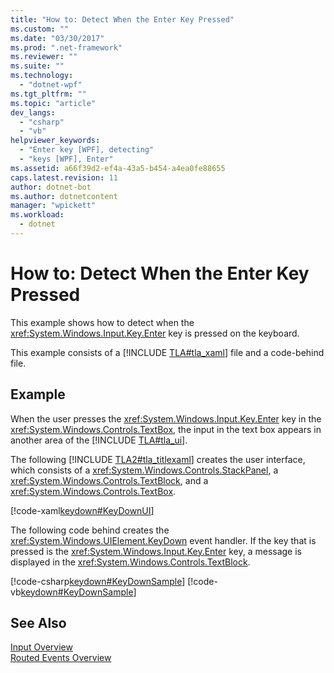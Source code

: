 ```yaml
---
title: "How to: Detect When the Enter Key Pressed"
ms.custom: ""
ms.date: "03/30/2017"
ms.prod: ".net-framework"
ms.reviewer: ""
ms.suite: ""
ms.technology: 
  - "dotnet-wpf"
ms.tgt_pltfrm: ""
ms.topic: "article"
dev_langs: 
  - "csharp"
  - "vb"
helpviewer_keywords: 
  - "Enter key [WPF], detecting"
  - "keys [WPF], Enter"
ms.assetid: a66f39d2-ef4a-43a5-b454-a4ea0fe88655
caps.latest.revision: 11
author: dotnet-bot
ms.author: dotnetcontent
manager: "wpickett"
ms.workload: 
  - dotnet
---
```

# How to: Detect When the Enter Key Pressed
This example shows how to detect when the <xref:System.Windows.Input.Key.Enter> key is pressed on the keyboard.  
  
 This example consists of a [!INCLUDE [TLA#tla_xaml](../../../../includes/tlasharptla-xaml-md.md)] file and a code-behind file.  
  
## Example  
 When the user presses the <xref:System.Windows.Input.Key.Enter> key in the <xref:System.Windows.Controls.TextBox>, the input in the text box appears in another area of the [!INCLUDE [TLA#tla_ui](../../../../includes/tlasharptla-ui-md.md)].  
  
 The following [!INCLUDE [TLA2#tla_titlexaml](../../../../includes/tla2sharptla-titlexaml-md.md)] creates the user interface, which consists of a <xref:System.Windows.Controls.StackPanel>, a <xref:System.Windows.Controls.TextBlock>, and a <xref:System.Windows.Controls.TextBox>.  
  
 [!code-xaml[keydown#KeyDownUI](../../../../samples/snippets/csharp/VS_Snippets_Wpf/KeyDown/CSharp/Window1.xaml#keydownui)]  
  
 The following code behind creates the <xref:System.Windows.UIElement.KeyDown> event handler.  If the key that is pressed is the <xref:System.Windows.Input.Key.Enter> key, a message is displayed in the <xref:System.Windows.Controls.TextBlock>.  
  
 [!code-csharp[keydown#KeyDownSample](../../../../samples/snippets/csharp/VS_Snippets_Wpf/KeyDown/CSharp/Window1.xaml.cs#keydownsample)]
 [!code-vb[keydown#KeyDownSample](../../../../samples/snippets/visualbasic/VS_Snippets_Wpf/KeyDown/VisualBasic/Window1.xaml.vb#keydownsample)]  
  
## See Also  
 [Input Overview](../../../../docs/framework/wpf/advanced/input-overview.md)  
 [Routed Events Overview](../../../../docs/framework/wpf/advanced/routed-events-overview.md)
